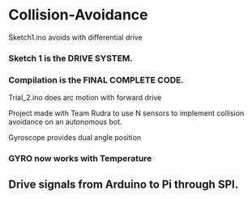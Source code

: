 # Collision-Avoidance

Sketch1.ino avoids with differential drive

### Sketch 1 is the DRIVE SYSTEM.

### Compilation is the FINAL COMPLETE CODE.

Trial_2.ino does arc motion with forward drive

Project made with Team Rudra to use N sensors to implement collision avoidance on an autonomous bot. 

Gyroscope provides dual angle position

### GYRO now works with Temperature

## Drive signals from Arduino to Pi through SPI. 